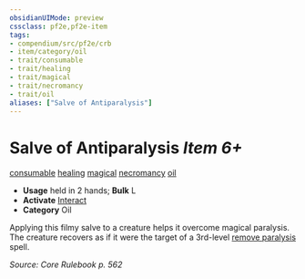 ```yaml
---
obsidianUIMode: preview
cssclass: pf2e,pf2e-item
tags:
- compendium/src/pf2e/crb
- item/category/oil
- trait/consumable
- trait/healing
- trait/magical
- trait/necromancy
- trait/oil
aliases: ["Salve of Antiparalysis"]
---
```

# Salve of Antiparalysis *Item 6+*  
[consumable](../../../Rules/traits/consumable.md)  [healing](../../../Rules/traits/healing.md)  [magical](../../../Rules/traits/magical.md)  [necromancy](../../../Rules/traits/necromancy.md)  [oil](../../../Rules/traits/oil.md)  

- **Usage** held in 2 hands; **Bulk** L
- **Activate** [Interact](../../../Rules/actions/interact.md)
- **Category** Oil

Applying this filmy salve to a creature helps it overcome magical paralysis. The creature recovers as if it were the target of a 3rd-level [remove paralysis](../../spells/remove-paralysis.md) spell.

*Source: Core Rulebook p. 562*